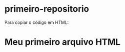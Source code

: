 # primeiro-repositorio

Para copiar o código em HTML:

<html>
   <h1>Meu primeiro arquivo HTML</h1>
</hmtl>

